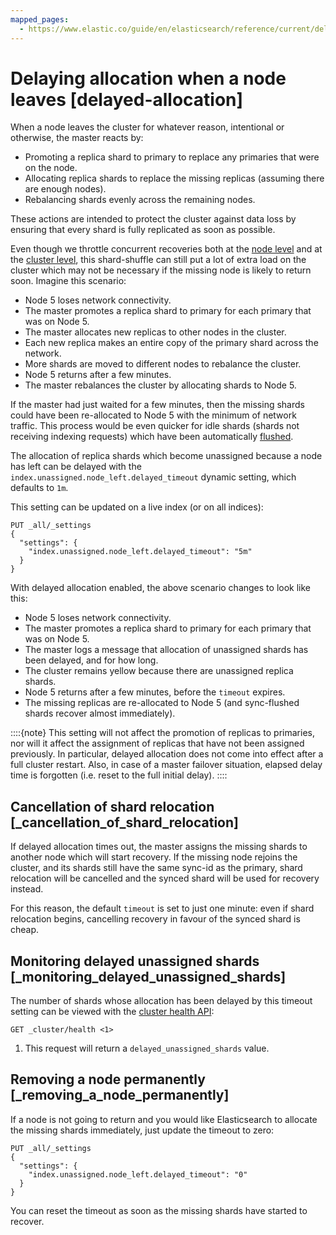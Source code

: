 ```yaml
---
mapped_pages:
  - https://www.elastic.co/guide/en/elasticsearch/reference/current/delayed-allocation.html
---
```


# Delaying allocation when a node leaves [delayed-allocation]

When a node leaves the cluster for whatever reason, intentional or otherwise, the master reacts by:

* Promoting a replica shard to primary to replace any primaries that were on the node.
* Allocating replica shards to replace the missing replicas (assuming there are enough nodes).
* Rebalancing shards evenly across the remaining nodes.

These actions are intended to protect the cluster against data loss by ensuring that every shard is fully replicated as soon as possible.

Even though we throttle concurrent recoveries both at the [node level](elasticsearch://reference/elasticsearch/configuration-reference/index-recovery-settings.md) and at the [cluster level](elasticsearch://reference/elasticsearch/configuration-reference/cluster-level-shard-allocation-routing-settings.md#cluster-shard-allocation-settings), this shard-shuffle can still put a lot of extra load on the cluster which may not be necessary if the missing node is likely to return soon. Imagine this scenario:

* Node 5 loses network connectivity.
* The master promotes a replica shard to primary for each primary that was on Node 5.
* The master allocates new replicas to other nodes in the cluster.
* Each new replica makes an entire copy of the primary shard across the network.
* More shards are moved to different nodes to rebalance the cluster.
* Node 5 returns after a few minutes.
* The master rebalances the cluster by allocating shards to Node 5.

If the master had just waited for a few minutes, then the missing shards could have been re-allocated to Node 5 with the minimum of network traffic. This process would be even quicker for idle shards (shards not receiving indexing requests) which have been automatically [flushed](https://www.elastic.co/docs/api/doc/elasticsearch/operation/operation-indices-flush).

The allocation of replica shards which become unassigned because a node has left can be delayed with the `index.unassigned.node_left.delayed_timeout` dynamic setting, which defaults to `1m`.

This setting can be updated on a live index (or on all indices):

```console
PUT _all/_settings
{
  "settings": {
    "index.unassigned.node_left.delayed_timeout": "5m"
  }
}
```

With delayed allocation enabled, the above scenario changes to look like this:

* Node 5 loses network connectivity.
* The master promotes a replica shard to primary for each primary that was on Node 5.
* The master logs a message that allocation of unassigned shards has been delayed, and for how long.
* The cluster remains yellow because there are unassigned replica shards.
* Node 5 returns after a few minutes, before the `timeout` expires.
* The missing replicas are re-allocated to Node 5 (and sync-flushed shards recover almost immediately).

::::{note}
This setting will not affect the promotion of replicas to primaries, nor will it affect the assignment of replicas that have not been assigned previously. In particular, delayed allocation does not come into effect after a full cluster restart. Also, in case of a master failover situation, elapsed delay time is forgotten (i.e. reset to the full initial delay).
::::


## Cancellation of shard relocation [_cancellation_of_shard_relocation]

If delayed allocation times out, the master assigns the missing shards to another node which will start recovery. If the missing node rejoins the cluster, and its shards still have the same sync-id as the primary, shard relocation will be cancelled and the synced shard will be used for recovery instead.

For this reason, the default `timeout` is set to just one minute: even if shard relocation begins, cancelling recovery in favour of the synced shard is cheap.


## Monitoring delayed unassigned shards [_monitoring_delayed_unassigned_shards]

The number of shards whose allocation has been delayed by this timeout setting can be viewed with the [cluster health API](https://www.elastic.co/docs/api/doc/elasticsearch/operation/operation-cluster-health):

```console
GET _cluster/health <1>
```

1. This request will return a `delayed_unassigned_shards` value.



## Removing a node permanently [_removing_a_node_permanently]

If a node is not going to return and you would like Elasticsearch to allocate the missing shards immediately, just update the timeout to zero:

```console
PUT _all/_settings
{
  "settings": {
    "index.unassigned.node_left.delayed_timeout": "0"
  }
}
```

You can reset the timeout as soon as the missing shards have started to recover.


